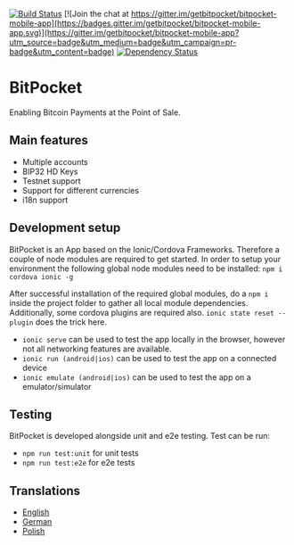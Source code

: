 [![Build Status](https://travis-ci.org/getbitpocket/bitpocket-mobile-app.svg?branch=master)](https://travis-ci.org/getbitpocket/bitpocket-mobile-app) [![Join the chat at https://gitter.im/getbitpocket/bitpocket-mobile-app](https://badges.gitter.im/getbitpocket/bitpocket-mobile-app.svg)](https://gitter.im/getbitpocket/bitpocket-mobile-app?utm_source=badge&utm_medium=badge&utm_campaign=pr-badge&utm_content=badge) [![Dependency Status](https://david-dm.org/getbitpocket/bitpocket-mobile-app.svg)](https://david-dm.org/getbitpocket/bitpocket-mobile-app)


# BitPocket

Enabling Bitcoin Payments at the Point of Sale.

## Main features

 - Multiple accounts
 - BIP32 HD Keys
 - Testnet support
 - Support for different currencies
 - i18n support

## Development setup

BitPocket is an App based on the Ionic/Cordova Frameworks. Therefore a couple of node modules are required to get started. In order to setup your environment the following global node modules need to be installed: `npm i cordova ionic -g`

After successful installation of the required global modules, do a `npm i` inside the project folder to gather all local module dependencies. Additionally, some cordova plugins are required also. `ionic state reset --plugin` does the trick here.

 - `ionic serve` can be used to test the app locally in the browser, however not all networking features are available.
 - `ionic run (android|ios)` can be used to test the app on a connected device
 - `ionic emulate (android|ios)` can be used to test the app on a emulator/simulator

## Testing

BitPocket is developed alongside unit and e2e testing. Test can be run:

 - `npm run test:unit` for unit tests
 - `npm run test:e2e` for e2e tests

## Translations

 - [English](https://github.com/getbitpocket/bitpocket-mobile-app/blob/master/src/assets/i18n/en.json)
 - [German](https://github.com/getbitpocket/bitpocket-mobile-app/blob/master/src/assets/i18n/de.json)
 - [Polish](https://github.com/getbitpocket/bitpocket-mobile-app/blob/master/src/assets/i18n/pl.json)